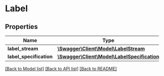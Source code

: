# Label

## Properties
Name | Type | Description | Notes
------------ | ------------- | ------------- | -------------
**label_stream** | [**\Swagger\Client\Model\LabelStream**](LabelStream.md) |  | [optional] 
**label_specification** | [**\Swagger\Client\Model\LabelSpecification**](LabelSpecification.md) |  | [optional] 

[[Back to Model list]](../README.md#documentation-for-models) [[Back to API list]](../README.md#documentation-for-api-endpoints) [[Back to README]](../README.md)


